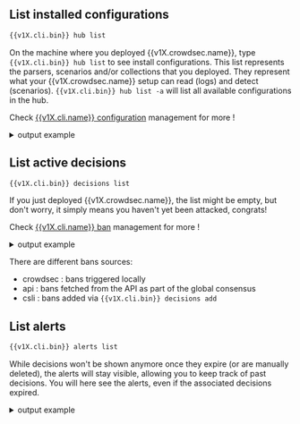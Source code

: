 
## List installed configurations

```bash
{{v1X.cli.bin}} hub list

```

On the machine where you deployed {{v1X.crowdsec.name}}, type `{{v1X.cli.bin}} hub list` to see install configurations.
This list represents the parsers, scenarios and/or collections that you deployed. They represent what your {{v1X.crowdsec.name}} setup can read (logs) and detect (scenarios). `{{v1X.cli.bin}} hub list -a` will list all available configurations in the hub.


Check [{{v1X.cli.name}} configuration](/Crowdsec/v1/guide/cscli/) management for more !

<details>
  <summary>output example</summary>
```bash
$ ./cscli -c dev.yaml  hub list   
INFO[0000] Loaded 13 collecs, 17 parsers, 20 scenarios, 3 post-overflow parsers 
INFO[0000] unmanaged items : 7 local, 0 tainted         
INFO[0000] PARSERS:                                     
----------------------------------------------------------------------------------------------------------------------------------------------------------------
 NAME                            📦 STATUS    VERSION  LOCAL PATH                                                                                               
----------------------------------------------------------------------------------------------------------------------------------------------------------------
 crowdsecurity/syslog-logs       ✔️  enabled  0.1      /.../config/parsers/s00-raw/syslog-logs.yaml         
 crowdsecurity/dateparse-enrich  ✔️  enabled  0.1      /.../config/parsers/s02-enrich/dateparse-enrich.yaml 
 crowdsecurity/geoip-enrich      ✔️  enabled  0.2      /.../config/parsers/s02-enrich/geoip-enrich.yaml     
 crowdsecurity/sshd-logs         ✔️  enabled  0.1      /.../config/parsers/s01-parse/sshd-logs.yaml         
----------------------------------------------------------------------------------------------------------------------------------------------------------------
INFO[0000] SCENARIOS:                                   
-----------------------------------------------------------------------------------------------------------------------------------
 NAME                  📦 STATUS    VERSION  LOCAL PATH                                                                            
-----------------------------------------------------------------------------------------------------------------------------------
 crowdsecurity/ssh-bf  ✔️  enabled  0.1      /.../config/scenarios/ssh-bf.yaml 
-----------------------------------------------------------------------------------------------------------------------------------
INFO[0000] COLLECTIONS:                                 
-----------------------------------------------------------------------------------------------------------------------------------
 NAME                 📦 STATUS    VERSION  LOCAL PATH                                                                             
-----------------------------------------------------------------------------------------------------------------------------------
 crowdsecurity/sshd   ✔️  enabled  0.1      /.../config/collections/sshd.yaml  
 crowdsecurity/linux  ✔️  enabled  0.2      /.../config/collections/linux.yaml 
-----------------------------------------------------------------------------------------------------------------------------------
INFO[0000] POSTOVERFLOWS:                               
--------------------------------------
 NAME  📦 STATUS  VERSION  LOCAL PATH 
--------------------------------------
--------------------------------------
```
</details>

## List active decisions


```bash
{{v1X.cli.bin}} decisions list
```

If you just deployed {{v1X.crowdsec.name}}, the list might be empty, but don't worry, it simply means you haven't yet been attacked, congrats!

Check [{{v1X.cli.name}} ban](/Crowdsec/v1/cheat_sheets/ban-mgmt/) management for more !


<details>
  <summary>output example</summary>
```bash
$ cscli decisions list
+----+----------+-------------+----------------------+--------+---------+----+--------+------------------+
| ID |  SOURCE  | SCOPE:VALUE |        REASON        | ACTION | COUNTRY | AS | EVENTS |    EXPIRATION    |
+----+----------+-------------+----------------------+--------+---------+----+--------+------------------+
|  1 | crowdsec | Ip:1.2.3.6  | crowdsecurity/ssh-bf | ban    | US      |    |      6 | 59m48.467053872s |
|  2 | cscli    | Ip:1.2.3.4  |                      | ban    |         |    |      1 | 3h59m57.671401352s |
+----+----------+-------------+----------------------+--------+---------+----+--------+--------------------+
```
</details>

There are different bans sources:

  - crowdsec : bans triggered locally 
  - api : bans fetched from the API as part of the global consensus
  - csli : bans added via `{{v1X.cli.bin}} decisions add`


## List alerts


```bash
{{v1X.cli.bin}} alerts list
```

While decisions won't be shown anymore once they expire (or are manually deleted), the alerts will stay visible, allowing you to keep track of past decisions.
You will here see the alerts, even if the associated decisions expired.

<details>
  <summary>output example</summary>
```bash
$ cscli alerts list --since 1h
+----+-------------+----------------------------+---------+----+-----------+---------------------------+
| ID | SCOPE:VALUE |           REASON           | COUNTRY | AS | DECISIONS |        CREATED AT         |
+----+-------------+----------------------------+---------+----+-----------+---------------------------+
|  5 | Ip:1.2.3.6  | crowdsecurity/ssh-bf (0.1) | US      |    | ban:1     | 2020-10-29T11:33:36+01:00 |
+----+-------------+----------------------------+---------+----+-----------+---------------------------+

```
</details>


## Monitor on-going activity (prometheus)

```bash
{{v1X.cli.bin}} metrics
```

The metrics displayed are extracted from {{v1X.crowdsec.name}} prometheus.
The indicators are grouped by scope :

 - Buckets : Know which buckets are created and/or overflew (scenario efficiency)
 - Acquisition : Know which file produce logs and if thy are parsed (or end up in bucket)
 - Parser : Know how frequently the individual parsers are triggered and their success rate
 - Local Api Metrics : Know how often each endpoint of crowdsec's local API has been used

<details>
  <summary>output example</summary>

```bash
$ {{v1X.cli.bin}}  metrics
INFO[0000] Buckets Metrics:                             
+--------------------------------+---------------+-----------+--------------+--------+---------+
|             BUCKET             | CURRENT COUNT | OVERFLOWS | INSTANCIATED | POURED | EXPIRED |
+--------------------------------+---------------+-----------+--------------+--------+---------+
| crowdsecurity/ssh-bf           |             1 |         1 |            2 |     10 | -       |
| crowdsecurity/ssh-bf_user-enum |             1 | -         |            1 |      1 | -       |
+--------------------------------+---------------+-----------+--------------+--------+---------+
INFO[0000] Acquisition Metrics:                         
+-------------------+------------+--------------+----------------+------------------------+
|      SOURCE       | LINES READ | LINES PARSED | LINES UNPARSED | LINES POURED TO BUCKET |
+-------------------+------------+--------------+----------------+------------------------+
| /tmp/test.log     |         10 |           10 | -              |                     11 |
| /var/log/auth.log |          2 | -            |              2 | -                      |
| /var/log/syslog   |          4 | -            |              4 | -                      |
+-------------------+------------+--------------+----------------+------------------------+
INFO[0000] Parser Metrics:                              
+--------------------------------+------+--------+----------+
|            PARSERS             | HITS | PARSED | UNPARSED |
+--------------------------------+------+--------+----------+
| child-crowdsecurity/sshd-logs  |   10 |     10 | -        |
| crowdsecurity/dateparse-enrich |   10 |     10 | -        |
| crowdsecurity/geoip-enrich     |   10 |     10 | -        |
| crowdsecurity/sshd-logs        |   10 |     10 | -        |
| crowdsecurity/syslog-logs      |   16 |     16 | -        |
+--------------------------------+------+--------+----------+
INFO[0000] Local Api Metrics:                           
+--------------------+--------+------+
|       ROUTE        | METHOD | HITS |
+--------------------+--------+------+
| /v1/alerts         | GET    |    2 |
| /v1/alerts         | POST   |    2 |
| /v1/watchers/login | POST   |    4 |
+--------------------+--------+------+
```

</details>

## Deploy dashboard

```bash
cscli dashboard setup --listen 0.0.0.0
```

A docker metabase {{v1X.metabase.htmlName}} container can be deployed with `cscli dashboard`.
It requires docker.
<!--TBD: add minimum docker version here ?-->

## Logs

```bash
tail -f /var/log/crowdsec.log
```

 - `/var/log/crowdsec.log` is the main log, it shows ongoing decisions and acquisition/parsing/scenario errors.
 - `/var/log/crowdsec_api.log` is the access log of the local api (LAPI)

## Installing collections

```bash
cscli collections install crowdsecurity/nginx
```

Collections are bundles of parsers/scenarios that form a coherent ensemble to analyze/detect attacks for a specific service. It is the most common way to deploy configurations.

They can be found and browsed on the {{v1X.hub.htmlname}}
